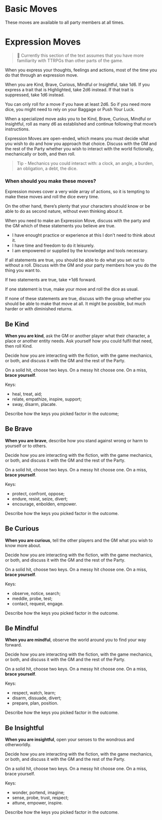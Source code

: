 # Basic Moves

These moves are available to all party members at all times.

# Expression Moves

> 📍 Currently this section of the text assumes that you have more familiarity with TTRPGs than other parts of the game.

When you express your thoughts, feelings and actions, most of the time you do that through an expression move.

When you are Kind, Brave, Curious, Mindful or Insightful, take 1d6. If you express a trait that is Highlighted, take 2d6 instead. If that trait is suppressed, take 1d6 instead.

You can only roll for a move if you have at least 2d6. So if you need more dice, you might need to rely on your Baggage or Push Your Luck.

When a specialized move asks you to be Kind, Brave, Curious, Mindful or Insightful, roll as many d6 as established and continue following that move’s instructions.

Expression Moves are open-ended, which means you must decide what you wish to do and how you approach that choice. Discuss with the GM and the rest of the Party whether you wish to interact with the world fictionally, mechanically or both, and then roll.

> Tip - Mechanics you could interact with: a clock, an angle, a burden, an obligation, a debt, the dice.

### When should you make these moves?

Expression moves cover a very wide array of actions, so it is tempting to make these moves and roll the dice every time.

On the other hand, there’s plenty that your characters should know or be able to do as second nature, without even thinking about it.

When you need to make an Expression Move, discuss with the party and the GM which of these statements you believe are true.

- I have enought practice or experience at this I don't need to think about it.
- I have time and freedom to do it leisurely.
- I am empowered or supplied by the knowledge and tools necessary.

If all statements are true, you should be able to do what you set out to without a roll. Discuss with the GM and your party members how you do the thing you want to.

If two statements are true, take +1d6 forward.

If one statement is true, make your move and roll the dice as usual.

If none of these statements are true, discuss with the group whether you should be able to make that move at all. It might be possible, but much harder or with diminished returns.

## Be Kind

**When you are kind**, ask the GM or another player what their character, a place or another entity needs. Ask yourself how you could fulfil that need, then roll Kind.

Decide how you are interacting with the fiction, with the game mechanics, or both, and discuss it with the GM and the rest of the Party.

On a solid hit, choose two keys. On a messy hit choose one. On a miss, **brace yourself**.

Keys:
- heal, treat, aid;
- relate, empathize, inspire, support;
- sway, disarm, placate.

Describe how the keys you picked factor in the outcome;

## Be Brave

**When you are brave**, describe how you stand against wrong or harm to yourself or to others.

Decide how you are interacting with the fiction, with the game mechanics, or both, and discuss it with the GM and the rest of the Party.

On a solid hit, choose two keys. On a messy hit choose one. On a miss, **brace yourself**.

Keys:
- protect, confront, oppose;
- endure, resist, seize, divert;
- encourage, enbolden, empower.

Describe how the keys you picked factor in the outcome.

## Be Curious

**When you are curious**, tell the other players and the GM what you wish to know more about.

Decide how you are interacting with the fiction, with the game mechanics, or both, and discuss it with the GM and the rest of the Party.

On a solid hit, choose two keys. On a messy hit choose one. On a miss, **brace yourself**.

Keys:
- observe, notice, search;
- meddle, probe, test;
- contact, request, engage.

Describe how the keys you picked factor in the outcome.

## Be Mindful

**When you are mindful**, observe the world around you to find your way forward.

Decide how you are interacting with the fiction, with the game mechanics, or both, and discuss it with the GM and the rest of the Party.

On a solid hit, choose two keys. On a messy hit choose one. On a miss, **brace yourself**.

Keys:
- respect, watch, learn;
- disarm, dissuade, divert;
- prepare, plan, position.

Describe how the keys you picked factor in the outcome.

## Be Insightful

**When you are insightful**, open your senses to the wondrous and otherworldly.

Decide how you are interacting with the fiction, with the game mechanics, or both, and discuss it with the GM and the rest of the Party.

On a solid hit, choose two keys. On a messy hit choose one. On a miss, brace yourself.

Keys:
- wonder, portend, imagine;
- sense, probe, trust, respect;
- attune, empower, inspire.

Describe how the keys you picked factor in the outcome.